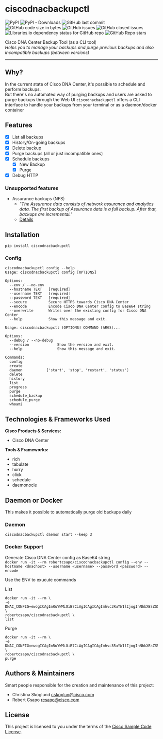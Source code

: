 # ciscodnacbackupctl
![PyPI](https://img.shields.io/pypi/v/ciscodnacbackupctl)
![PyPI - Downloads](https://img.shields.io/pypi/dm/ciscodnacbackupctl)
![GitHub last commit](https://img.shields.io/github/last-commit/cskoglun/ciscodnacbackupctl)
![GitHub code size in bytes](https://img.shields.io/github/languages/code-size/cskoglun/ciscodnacbackupctl)
![GitHub issues](https://img.shields.io/github/issues/cskoglun/ciscodnacbackupctl)
![GitHub closed issues](https://img.shields.io/github/issues-closed-raw/cskoglun/ciscodnacbackupctl)
![Libraries.io dependency status for GitHub repo](https://img.shields.io/librariesio/github/cskoglun/ciscodnacbackupctl)
![GitHub Repo stars](https://img.shields.io/github/stars/cskoglun/ciscodnacbackupctl?style=social)  

Cisco DNA Center Backup Tool (as a CLI tool)  
_Helps you to manage your backups and purge previous backups and also incompatible backups (between versions)_

---

## Why?

In the current state of Cisco DNA Center, it's possible to schedule and perform backups.  
But there's no automated way of purging backups and users are asked to purge backups through the Web UI
```ciscodnacbackupctl``` offers a CLI interface to handle your backups from your terminal or as a daemon/docker container

## Features
- [x] List all backups
- [x] History/On-going backups
- [x] Delete backup
- [x] Purge backups (all or just incompatible ones)
- [x] Schedule backups
    - [x] New Backup
    - [x] Purge
- [x] Debug HTTP

### Unsupported features
- Assurance backups (NFS)
  - _"The Assurance data consists of network assurance and analytics data. The first backup of Assurance data is a full backup. After that, backups are incremental."_
  - [Details](https://www.cisco.com/c/en/us/td/docs/cloud-systems-management/network-automation-and-management/dna-center/2-3-3/admin_guide/b_cisco_dna_center_admin_guide_2_3_3/b_cisco_dna_center_admin_guide_2_3_3_chapter_0110.html)

## Installation

```pip install ciscodnacbackupctl```

### Config
```
ciscodnacbackupctl config --help
Usage: ciscodnacbackupctl config [OPTIONS]

Options:
  --env / --no-env
  --hostname TEXT   [required]
  --username TEXT   [required]
  --password TEXT   [required]
  --secure          Secure HTTPS towards Cisco DNA Center
  --encode          Encode Cisco DNA Center config to Base64 string
  --overwrite       Writes over the existing config for Cisco DNA Center
  --help            Show this message and exit.
```

```
Usage: ciscodnacbackupctl [OPTIONS] COMMAND [ARGS]...

Options:
  --debug / --no-debug
  --version             Show the version and exit.
  --help                Show this message and exit.

Commands:
  config
  create
  daemon           ['start', 'stop', 'restart', 'status']
  delete
  history
  list
  progress
  purge
  schedule_backup
  schedule_purge
  whoami
```

## Technologies & Frameworks Used

**Cisco Products & Services:**

- Cisco DNA Center

**Tools & Frameworks:**

- rich
- tabulate
- hurry
- click
- schedule
- daemonocle

## Daemon or Docker
This makes it possible to automatically purge old backups daily

### Daemon
```ciscodnacbackupctl daemon start --keep 3```

### Docker Support
Generate Cisco DNA Center config as Base64 string  
```docker run -it --rm robertcsapo/ciscodnacbackupctl config --env --hostname <dnachost> --username <username> --password <password> --encode```

Use the ENV to exucute commands

List
```
docker run -it --rm \
-e DNAC_CONFIG=ewogICAgImRuYWMiOiB7CiAgICAgICAgImhvc3RuYW1lIjogInNhbXBsZS5ob3N0LnRsZCIsCiAgICAgICAgInVzZXJuYW1lIjogImRuYWMiLAogICAgICAgICJwYXNzd29yZCI6ICJwYXNzdzByZCIsCiAgICAgICAgInNlY3VyZSI6IGZhbHNlCiAgICB9Cn0 \
robertcsapo/ciscodnacbackupctl \
list
```
Purge
```
docker run -it --rm \
-e DNAC_CONFIG=ewogICAgImRuYWMiOiB7CiAgICAgICAgImhvc3RuYW1lIjogInNhbXBsZS5ob3N0LnRsZCIsCiAgICAgICAgInVzZXJuYW1lIjogImRuYWMiLAogICAgICAgICJwYXNzd29yZCI6ICJwYXNzdzByZCIsCiAgICAgICAgInNlY3VyZSI6IGZhbHNlCiAgICB9Cn0 \
robertcsapo/ciscodnacbackupctl \
purge
```

## Authors & Maintainers

Smart people responsible for the creation and maintenance of this project:

- Christina Skoglund <cskoglun@cisco.com>
- Robert Csapo <rcsapo@cisco.com>

## License

This project is licensed to you under the terms of the [Cisco Sample
Code License](./LICENSE).
